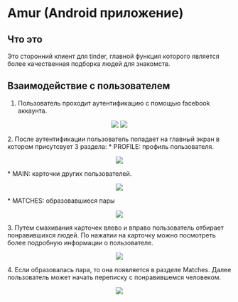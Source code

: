 # Amur (Android приложение)
## Что это
Это сторонний клиент для tinder, главной функция которого является более качественная подборка людей для знакомств.
## Взаимодействие с пользователем
1. Пользователь проходит аутентификацию с помощью facebook аккаунта.
<p align="center">
	<img src="https://github.com/shaurmabecon/images/blob/master/Screen%20Shot%202018-06-06%20at%201.12.43%20PM.png" />
	<img src="https://github.com/shaurmabecon/images/blob/master/Screen%20Shot%202018-06-06%20at%201.13.08%20PM.png" />
</p>
2. После аутентификации пользователь попадает на главный экран в котором присутсвует 3 раздела:
	* PROFILE: профиль пользователя.
	<p align="center">
		<img src="https://github.com/shaurmabecon/images/blob/master/Screen%20Shot%202018-06-06%20at%201.20.03%20PM.png"/>
	</p>
	* MAIN: карточки других пользователей.
	<p align="center">
		<img src="https://github.com/shaurmabecon/images/blob/master/Screen%20Shot%202018-06-06%20at%201.37.26%20PM.png"/>
	</p>
	* MATCHES: образовавшиеся пары
	<p align="center">
		<img src="https://github.com/shaurmabecon/images/blob/master/Screen%20Shot%202018-06-06%20at%201.22.41%20PM.png"/>
	</p>
3. Путем смахивания карточек влево и вправо пользователь отбирает понравившихся людей. По нажатии на карточку можно посмотреть более подробную информации о пользователе.
<p align="center">
	<img src="https://github.com/shaurmabecon/images/blob/master/Screen%20Shot%202018-06-06%20at%201.37.42%20PM.png"/>
</p>
4. Если образовалась пара, то она появляется в разделе Matches. Далее пользователь может начать переписку с понравившемся человеком.
<p align="center">
	<img src="https://github.com/shaurmabecon/images/blob/master/Screen%20Shot%202018-06-06%20at%201.22.58%20PM.png"/>
</p>
